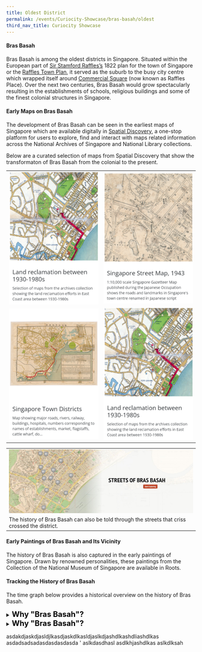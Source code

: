 ```yaml
---
title: Oldest District
permalink: /events/Curiocity-Showcase/bras-basah/oldest
third_nav_title: Curiocity Showcase
---
```

#### **Bras Basah**

Bras Basah is among the oldest districts in Singapore. Situated within the European part of [Sir Stamford Raffles’s](http://eresources.nlb.gov.sg/infopedia/articles/SIP_715_2004-12-15.html) 1822 plan for the town of Singapore or the [Raffles Town Plan](https://eresources.nlb.gov.sg/infopedia/articles/SIP_658_2005-01-07.html), it served as the suburb to the busy city centre which wrapped itself around [Commercial Square](https://eresources.nlb.gov.sg/infopedia/articles/SIP_864_2004-12-30.html) (now known as Raffles Place). Over the next two centuries, Bras Basah would grow spectacularly resulting in the establishments of schools, religious buildings and some of the finest colonial structures in Singapore.


	
#### **Early Maps on Bras Basah**

The development of Bras Basah can be seen in the earliest maps of Singapore which are available digitally in [Spatial Discovery](https://search.nlb.gov.sg/spatialdiscovery/), a one-stop platform for users to explore, find and interact with maps related information across the National Archives of Singapore and National Library collections.

Below are a curated selection of maps from Spatial Discovery that show the transformaton of Bras Basah from the colonial to the present.

| |  | 
| -------- | -------- | 
| [![Alt text for image on Isomer site](/images/sample-bb-spatial-discovery-map-1.png)](https://search.nlb.gov.sg/spatialdiscovery/app/#!/go/f%3A(q%3A'%22raffles%20reclamation%22')%2Cls%3A!(!(f90e351a-115c-11e3-83d5-0050568939ad%2C!t%2C1%2C!t)%2C!(fb6f1907-115c-11e3-83d5-0050568939ad%2C!t%2C1%2C!t)%2C!(fadf4001-115c-11e3-83d5-0050568939ad%2C!t%2C1%2C!t))%2Clt%3A(ls%3A!t%2Cr%3A!f)%2Cm%3A(c%3A!(11566375%2C147179)%2Cz%3A12)%2Cv%3A1) |  [![Alt text for image on Isomer site](/images/sample-bb-spatial-discovery-map-2.png)](https://search.nlb.gov.sg/spatialdiscovery/app/#!/map/fb6ba4bc-115c-11e3-83d5-0050568939ad)    |
|[![Alt text for image on Isomer site](/images/sample-bb-spatial-discovery-map-3.png)](https://search.nlb.gov.sg/spatialdiscovery/app/#!/map/FB6F1907-115C-11E3-83D5-0050568939AD)   | [![Alt text for image on Isomer site](/images/sample-bb-spatial-discovery-map-1.png)](https://search.nlb.gov.sg/spatialdiscovery/app/#!/go/f%3A(q%3A'%22raffles%20reclamation%22')%2Cls%3A!(!(f90e351a-115c-11e3-83d5-0050568939ad%2C!t%2C1%2C!t)%2C!(fb6f1907-115c-11e3-83d5-0050568939ad%2C!t%2C1%2C!t)%2C!(fadf4001-115c-11e3-83d5-0050568939ad%2C!t%2C1%2C!t))%2Clt%3A(ls%3A!t%2Cr%3A!f)%2Cm%3A(c%3A!(11566375%2C147179)%2Cz%3A12)%2Cv%3A1)  |

| |  
| -------- | 
| [![Alt text for image on Isomer site](/images/storymap-image-bras-basah-streets.png)](https://uploads.knightlab.com/storymapjs/04f5c05311b7e48aadefd0cdd269c308/brash-basah-its-streets/index.html) 
The history of Bras Basah can also be told through the streets that criss crossed the district. |
		


#### **Early Paintings of Bras Basah and Its Vicinity**

The history of Bras Basah is also captured in the early paintings of Singapore. Drawn by renowned personalities, these paintings from the Collection of the National Museum of Singapore are available in Roots.

#### **Tracking the History of Bras Basah**

The time graph below provides a historical overview on the history of Bras Basah.

<details>
<summary><span style="font-weight: 700; font-size: 20px; font-style: normal; color:black">Why "Bras Basah"?</span></summary>

Bras Basah Road is a transliteration of the Malay words “beras basah” or “wet rice”. But what does that mean? The extract below from the <a href="http://eresources.nlb.gov.sg/newspapers/Digitised/Article/stweekly18920216-1.2.23">Straits Times Weekly</a>  (1892) explains:

<span style="font-weight: 400; font-size: 20px; font-style: italic; color:#353839">What is known as “decayed rice” is, as a matter of fact, rare now. At one time when rice was brought to Singapore in sailing vessels, it was no uncommon thing for it to become saturated and rotten, and in this state it smelled abominably. So much was this the case that it had by law to be unloaded from the ships to a spot out of the then town and hence Brasssbassa (bras basah) Road got its name.</span>
</p>
</details>

<details>
<summary><span style="font-weight: 700; font-size: 20px; font-style: normal; color:black">Why "Bras Basah"?</span></summary>
<p>
<span style="font-weight: 400; font-size: 20px; font-style: normal; color#black">Bras Basah Road is a transliteration of the Malay words “beras basah” or “wet rice”. But what does that mean? The extract below from the <a href="http://eresources.nlb.gov.sg/newspapers/Digitised/Article/stweekly18920216-1.2.23">Straits Times Weekly</a>  (1892) explains:</span>
<p>	
<span style="font-weight: 400; font-size: 20px; font-style: italic; color:#353839">What is known as “decayed rice” is, as a matter of fact, rare now. At one time when rice was brought to Singapore in sailing vessels, it was no uncommon thing for it to become saturated and rotten, and in this state it smelled abominably. So much was this the case that it had by law to be unloaded from the ships to a spot out of the then town and hence Brasssbassa (bras basah) Road got its name.</span>

<p>From the <a href="https://www.w3.org/">Singapore Memory Project</a></p>

<p>
</details>

asdakdjaskdjasldjlkasdjaskdlkasldjaslkdjashdlkashdliashdlkas
asdadsadsadasdasdasdasda
'
aslkdasdhasl
asdlkhjashdlkas
aslkdlksah